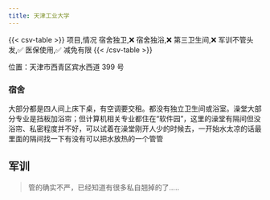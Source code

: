 ```yaml
---
title: 天津工业大学
---
```


{{< csv-table >}}
项目,情况
宿舍独卫,❌
宿舍独浴,❌
第三卫生间,❌
军训不管头发,✅
医保使用,✅ 减免有限
{{< /csv-table >}}

位置：天津市西青区宾水西道 399 号

### 宿舍

大部分都是四人间上床下桌，有空调要交租。都没有独立卫生间或浴室。澡堂大部分专业是挡板加浴帘；但计算机相关专业都住在“软件园”，这里的澡堂有隔间但没浴帘、私密程度并不好，可以试着在澡堂刚开人少的时候去，一开始水太凉的话最里面的隔间找一下有没有可以把水放热的一个管管

## 军训

> 管的确实不严，已经知道有很多私自翘掉的了.....
